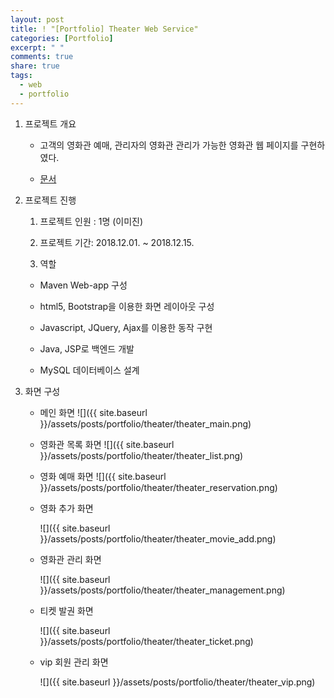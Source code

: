 ```yaml
---
layout: post
title: ! "[Portfolio] Theater Web Service"
categories: [Portfolio]
excerpt: " "
comments: true
share: true
tags:
  - web
  - portfolio
---
```


1. 프로젝트 개요

   - 고객의 영화관 예매, 관리자의 영화관 관리가 가능한 영화관 웹 페이지를 구현하였다.

   - [문서](https://mitny.github.io/portfolio/Theater/Theater_Project.pdf)

2. 프로젝트 진행

   1) 프로젝트 인원 : 1명 (이미진)

   2) 프로젝트 기간: 2018.12.01. ~ 2018.12.15. 

   3) 역할
    - Maven Web-app 구성

    - html5, Bootstrap을 이용한 화면 레이아웃 구성

    - Javascript, JQuery, Ajax를 이용한 동작 구현

    - Java, JSP로 백엔드 개발

    - MySQL 데이터베이스 설계

3. 화면 구성
   - 메인 화면
      ![]({{ site.baseurl }}/assets/posts/portfolio/theater/theater_main.png)

   - 영화관 목록 화면
     ![]({{ site.baseurl }}/assets/posts/portfolio/theater/theater_list.png)

   - 영화 예매 화면
     ![]({{ site.baseurl }}/assets/posts/portfolio/theater/theater_reservation.png)

   - 영화 추가 화면

     ![]({{ site.baseurl }}/assets/posts/portfolio/theater/theater_movie_add.png)

   - 영화관 관리 화면

     ![]({{ site.baseurl }}/assets/posts/portfolio/theater/theater_management.png)

   - 티켓 발권 화면

     ![]({{ site.baseurl }}/assets/posts/portfolio/theater/theater_ticket.png)

   - vip 회원 관리 화면

     ![]({{ site.baseurl }}/assets/posts/portfolio/theater/theater_vip.png)

